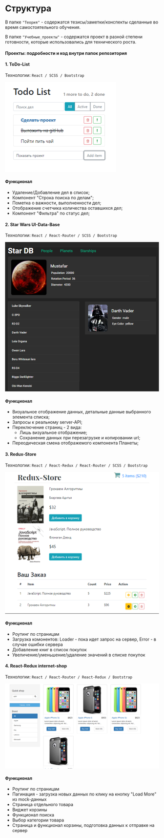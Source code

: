 # Структура
В папке `"Теория"` - содержатся тезисы/заметки/конспекты сделанные во время самостоятельного обучения.

В папке `"Учебные_проекты"` - содержатся проект в разной степени готовности, которые использовались для технического роста.

#### Проекты: подробности и код внутри папок репозитория
#### 1. ToDo-List 

Технологии: `React / SCSS / Bootstrap`

![Screenshot](ToDoList.png)

#### Функционал
- Удаление/Добавление дел в список;
- Компонент "Строка поиска по делам";
- Пометка о важности, выполненности дел;
- Отображение счетчика количества оставшихся дел;
- Компонент "Фильтра" по статус дел;

#### 2. Star Wars UI-Data-Base

Технологии: `React / React-Router / SCSS / Bootstrap`

![Screenshot](Star-DB.png)

#### Функционал
- Визуальное отображение данных, детальные данные выбранного элемента списка;
- Запросы к реальному server-API;
- Переключение страниц - 2 вида:
  - Лишь визуальное отображение;
  - Сохранение данных при перезагрузке и копировании url;
- Переодическая смена отображемого компонента Планеты;

#### 3. Redux-Store

Технологии: `React / React-Redux / React-Router / SCSS / Bootstrap`

![Screenshot](Redux-Store.png)

#### Функционал
- Роутинг по страницам
- Загрузка комонентов: Loader - пока идет запрос на сервер, Error - в случае ошибки сервера
- Добавление книг в список покупок
- Увеличение/уменьшение/удаление значений в списке покупок


#### 4. React-Redux internet-shop

Технологии: `React / React-Router / React-Redux / Bootstrap`

![Screenshot](React-Redux__internet-shop.png)

#### Функционал
- Роутинг по страницам
- Пагинация - загрузка новых данных по клику на кнопку "Load More" из mock-данных
- Страница отдельного товара
- Виджет корзины
- Функционал поиска
- Выбор категории товара
- Страница и функционал корзины, подготовка данных к отправке на сервер

